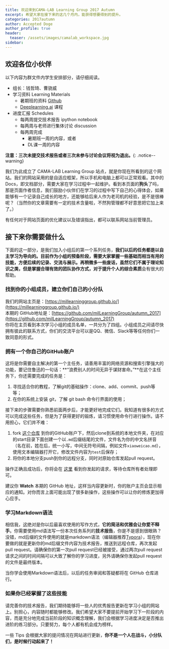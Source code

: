 ```yaml
---
title: 欢迎来到CAMA-LAB Learning Group 2017 Autumn
excerpt: 希望大家在接下来的这几个月内，能获得想要得到的提升。
categories: 2017autumn
author: Accepted Doge
author_profile: true
header:
  teaser: /assets/images/camalab_workspace.jpg
sidebar:
---
```


## 欢迎各位小伙伴
以下内容为群文件内学生安排部分，请仔细阅读。

- 组长：钱哲琦、曹骁威
- 学习资料 Learning Materials
  - 暑期班的资料 [Github](https://github.com/milLearningGroup/cama_summer_school_2017)
  - [Deeplearning.ai](http://deeplearning.ai/) 课程
- 进度汇报 Schedules
  - 每两周提交技术报告 ipython notebook
  - 每两周与老师进行集体讨论 discussion
  - 每两周完成
    - 暑期班一周的内容，或者
    - DL课一周的内容

**注意：三次未提交技术报告或者三次未参与讨论会议将视为退出。**{: .notice--warning} 

我们为此成立了 CAMA-LAB Learning Group 站点，就是你现在所看到的这个网站。我们的网站采用的是自适应框架，所以手机和电脑上都可以正常观看。其中的Docs，即文档部分，需要大家在学习过程中一起维护。看到本页面的**狗头**了吗，那是页面作者信息，我们鼓励小伙伴们在学习的过程中写下自己的心得体会，如果能够有一个记录自己成长的地方，还能够给后来人作为老司机的经验，是不是很棒呢？（当然你的文章需要有一定的技术含量啦，不然狗管理都不好意思把它加上来了。）

有任何对于网站页面的优化建议以及错误指出，都可以联系网站当前管理员。


## 接下来你需要做什么

下面的这一部分，是我们加入小组后的第一个系列任务，**我们以后的任务都是以自主学习为导向的。**目前作为小组的预备阶段，需要大家掌握一些基础而相当有用的技能，方便后续的记录、交流与展示。再稍微多一些废话，虽然它们不属于理论知识之类，但是掌握合理有效的团队协作方式，对于**提升个人的综合素质**会有很大的帮助。

### 找到你的小组成员，建立你们自己的小分队
我们的网站主页是：[https://millearninggroup.github.io/](https://millearninggroup.github.io/)  
本期的 GitHub地址是：[https://github.com/milLearningGroup/autumn_2017](https://github.com/milLearningGroup/autumn_2017)  
你将在主页看到本次学习小组的成员名单，一共分为了四组。小组成员之间请尽快拥有彼此的联系方式，你们的交流平台可以是QQ、微信、Slack等等任何你们一致同意的形式。

### 拥有一个你自己的GitHub账户
这将是你需要自主解决的第一个主任务，请善用丰富的网络资源和搜索引擎强大的功能，要记住鲁迅的一句话：**“浪费别人的时间无异于谋财害命。”**在这个主任务下，你还需要完成的任务是：

1. 寻找适合你的教程，了解git的基础操作：clone、add、commit、push等等；
2. 在你的系统上安装 git，了解 git bash 命令行界面的使用；

接下来的步骤需要你熟悉前面两步后，才能更好地完成它们。我知道有很多的方式可以完成这些任务，但是为了获得更好的锻炼，请习惯使用命令行进行操作。请不用担心，它们并不难：

1. fork [这个仓库](https://github.com/milLearningGroup/autumn_2017) 到你的GitHub账户下，然后clone到系统的本地文件夹，在对应的start目录下面创建一个以`.md`后缀结尾的文件，文件名为你的中文名拼音（名在前，姓在后，统一小写，中间无符号间隔，例如文件`xiaoweicao.md`），使用文本编辑器打开它，修改文件内容为`test`后保存；
2. 将你的本地分支push到你的远程分支，同时对原始仓库发起pull request。

操作正确且成功后，你将会在 [这里](https://github.com/milLearningGroup/autumn_2017/pulls) 看到你发起的请求，等待仓库所有者处理即可。  

建议你 **Watch** 本期的 GitHub 地址，这样当内容更新时，你的账户主页会显示相应的通知。对你而言上面可能出现了很多新操作，这些操作可以让你的修炼更加得心应手。  

### 学习Markdown语法

相信我，这绝对是你以后最喜欢使用的写作方式，**它的简洁和优雅会让你爱不释手**。你需要使用md语法写一份本次任务系列的**技术报告**，你是不是感到很眼熟？没错，md后缀的文件使用的就是markdown语法（编辑器推荐[Typora](https://typora.io/)），现在你要做的就是更新你的md后缀文件内容为技术报告，推送到远程仓库，再次发起pull request。请确保你的第一次pull request已经被接受，通过两次pull request请求之间的时间间隔可以大致了解你的学习进度，另外请确保你发起pull request的文件是最终版本。  

当你学会使用Markdown语法后，以后的任务审阅和答疑都将在 GitHub 仓库进行。

### 如果你已经掌握了这些技能

请完善你的技术报告，我们期待能够将一些人的优秀报告更新在学习小组的网站上。别担心，内容随时都能够修改。我们希望大家不要提前开始学习下一阶段的内容，而是充分地完成当前阶段的知识概念理解，我们会根据学习进度决定是否推出进阶的练习部分。只要努力，每个人都有机会成为榜样。

一些 Tips 会根据大家的提问情况在网站进行更新，**你不是一个人在战斗，小分队们，是时候行动起来了！**